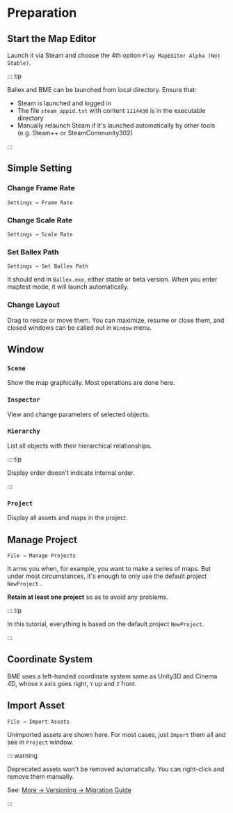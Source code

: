 # Preparation

## Start the Map Editor

Launch it via Steam and choose the 4th option `Play MapEditor Alpha (Not Stable)`.

::: tip

Ballex and BME can be launched from local directory. Ensure that:

- Steam is launched and logged in
- The file `steam_appid.txt` with content `1114430` is in the executable directory
- Manually relaunch Steam if it's launched automatically by other tools (e.g. Steam++ or SteamCommunity302)

:::

## Simple Setting

### Change Frame Rate

`Settings → Frame Rate`

### Change Scale Rate

`Settings → Scale Rate`

### Set Ballex Path

`Settings → Set Ballex Path`

It should end in `Ballex.exe`, either stable or beta version. When you enter maptest mode, it will launch automatically.

### Change Layout

Drag to resize or move them. You can maximize, resume or close them, and closed windows can be called out in `Window` menu.

## Window

### `Scene`

Show the map graphically. Most operations are done here.

### `Inspector`

View and change parameters of selected objects.

### `Hierarchy`

List all objects with their hierarchical relationships.

::: tip

Display order doesn't indicate internal order.

:::

### `Project`

Display all assets and maps in the project.

## Manage Project

`File → Manage Projects`

It arms you when, for example, you want to make a series of maps. But under most circumstances, it's enough to only use the default project `NewProject` .

**Retain at least one project** so as to avoid any problems.

::: tip

In this tutorial, everything is based on the default project `NewProject`.

:::

## Coordinate System

BME uses a left-handed coordinate system same as Unity3D and Cinema 4D, whose `X` axis goes right, `Y` up and `Z` front.

## Import Asset

`File → Import Assets`

Unimported assets are shown here. For most cases, just `Import` them all and see in `Project` window.

::: warning

Deprecated assets won't be removed automatically. You can right-click and remove them manually.

See: [More → Versioning → Migration Guide](/en/migration/guide.md)

:::
